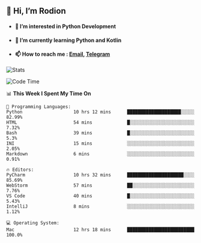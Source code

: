 ## 👋 Hi, I’m Rodion
- #### 👀 I’m interested in Python Development
- #### 🌱 I’m currently learning Python and Kotlin
- #### 📫 How to reach me : [Email](mailto:me@lavn.ml), [Telegram](t.me/fast_geek)

![Stats](https://github-readme-stats.vercel.app/api?username=fast-geek&show_icons=true&theme=react&hide=issues&count_private=true&layout=compact)


<!--START_SECTION:waka-->
![Code Time](http://img.shields.io/badge/Code%20Time-212%20hrs%2018%20mins-blue)

📊 **This Week I Spent My Time On** 

```text
💬 Programming Languages: 
Python                   10 hrs 12 mins      ████████████████████░░░░░   82.99% 
HTML                     54 mins             █░░░░░░░░░░░░░░░░░░░░░░░░   7.32% 
Bash                     39 mins             █░░░░░░░░░░░░░░░░░░░░░░░░   5.3% 
INI                      15 mins             ░░░░░░░░░░░░░░░░░░░░░░░░░   2.05% 
Markdown                 6 mins              ░░░░░░░░░░░░░░░░░░░░░░░░░   0.91%

🔥 Editors: 
PyCharm                  10 hrs 32 mins      █████████████████████░░░░   85.69% 
WebStorm                 57 mins             ██░░░░░░░░░░░░░░░░░░░░░░░   7.76% 
VS Code                  40 mins             █░░░░░░░░░░░░░░░░░░░░░░░░   5.43% 
IntelliJ                 8 mins              ░░░░░░░░░░░░░░░░░░░░░░░░░   1.12%

💻 Operating System: 
Mac                      12 hrs 18 mins      █████████████████████████   100.0%

```


<!--END_SECTION:waka-->
